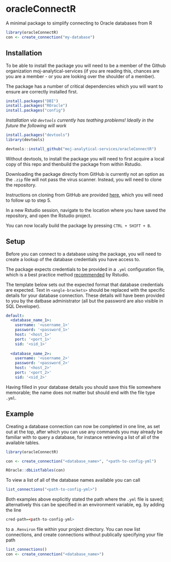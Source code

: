 # oracleConnectR

A minimal package to simplify connecting to Oracle databases from R
```r
library(oracleConnectR)
con <- create_connection("my-database")
```

## Installation

To be able to install the package you will need to be a member of the Github organization moj-analytical-services (if you are reading this, chances are you are a member - or you are looking over the shoulder of a member). 

The package has a number of critical dependencies which you will want to ensure are correctly installed first.
```r
install.packages("DBI")
install.packages("ROracle")
install.packages("config")
```

*Installation via `devtools` currently has teathing problems! Ideally in the future the following will work*

``` r
install.packages("devtools")
library(devtools)

devtools::install_github("moj-analytical-services/oracleConnectR")
```

Without devtools, to install the package you will need to first acquire a local copy of this repo and thenbuild the package from within Rstudio.

Downloading the package directly from GitHub is currently not an option as the `.zip` file will not pass the virus scanner. Instead, you will need to clone the repository.

Instructions on cloning from GitHub are provided [here](https://github.com/moj-analytical-services/git2r-demo), which you will need to follow up to step 5.

In a new Rstudio session, navigate to the location where you have saved the repository, and open the Rstudio project.

You can now locally build the package by pressing `CTRL + SHIFT + B`.

## Setup

Before you can connect to a database using the package, you will need to create a lookup of the database credentials you have access to.

The package expects credentials to be provided in a `.yml` configuration file, which is a best practice method [recommended](https://db.rstudio.com/best-practices/managing-credentials/) by Rstudio.

The template below sets out the expected format that database credentials are expected. Text in `<angle-brackets>` should be replaced with the specific details for your database connection. These details will have been provided to you by the datbase administrator (all but the password are also visible in SQL Developer).

```yml
default:
  <database_name_1>:
    username: '<username_1>'
    password: '<password_1>'
    host: '<host_1>'
    port: '<port_1>'
    sid: '<sid_1>'
    
  <database_name_2>:
    username: '<username_2>'
    password: '<password_2>'
    host: '<host_2>'
    port: '<port_2>'
    sid: '<sid_2>'
```

Having filled in your database details you should save this file somewhere memorable; the name does not matter but should end with the file type `.yml`.

## Example

Creating a database connection can now be completed in one line, as set out at the top, after which you can use any commands you may already be familiar with to query a database, for instance retrieving a list of all of the available tables.

```r
library(oracleConnectR)

con <- create_connection("<database_name>", "<path-to-config-yml")

ROracle::dbListTables(con)
```

To view a list of all of the database names available you can call

```r
list_connections("<path-to-config-yml>")
```

Both examples above explicitly stated the path where the `.yml` file is saved; alternatively this can be specified in an environment variable, eg. by adding the line

```r
cred-path=<path-to-config-yml>
```
to a `.Renviron` file within your project directory. You can now list connections, and create connections without publically specifying your file path

```r
list_connections()
con <- create_connection("<database_name>")
```
